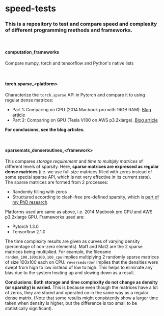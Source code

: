 # speed-tests

### This is a repository to test and compare speed and complexity of different programming methods and frameworks.

<br>

#### computation_frameworks
Compare numpy, torch and tensorflow and Python's native lists

<br>

#### torch.sparse_&lt;platform&gt;
Characterize the `torch.sparse` API in Pytorch and compare it to using regular dense matrices:
- Part 1: Comparing on CPU (2014 Macbook pro with 16GB RAM). [Blog article](https://towardsdatascience.com/sparse-matrices-in-pytorch-be8ecaccae6)
- Part 2: Comparing on GPU (Tesla V100 on AWS p3.2xlarge). [Blog article](https://towardsdatascience.com/sparse-matrices-in-pytorch-part-2-gpus-fd9cc0725b71)<br>

**For conclusions, see the blog articles.**

<br>

#### sparsemats_denseroutines_&lt;framework&gt;
This compares _storage requirement_ and _time to multiply matrices_ of different levels of sparsity. Here, **sparse matrices are expressed as regular dense matrices** (i.e. we use full size matrices filled with zeros instead of some special sparse API, which is not very effective in its current state). The sparse matrices are formed from 2 processes:
- Randomly filling with zeros
- Structured according to clash-free pre-defined sparsity, which is [part of my PhD research](https://ieeexplore.ieee.org/document/8689061).<br>

Platforms used are same as above, i.e. 2014 Macbook pro CPU and AWS p3.2xlarge GPU. Frameworks used are:
- Pytorch 1.3.0
- Tensorflow 2.1.0

The time complexity results are given as curves of varying density (percentage of non-zero elements). Mat1 and Mat2 are the 2 sparse matrices being multiplied. For example, the filename `random_100,100x100,100_cpu` implies multiplying 2 randomly sparse matrices of size 100x100 each on CPU. `reversedorder` implies that the densities were swept from high to low instead of low to high. This helps to eliminate any bias due to the system heating up and slowing down as a result.<br>

**Conclusions: Both storage and time complexity do not change as density (or sparsity) is varied.** This is because even though the matrices have a lot of zeros, they are stored and operated on in the same way as a regular dense matrix. (Note that some results might consistently show a larger time taken when density is higher, but the difference is too small to be statistically significant).
